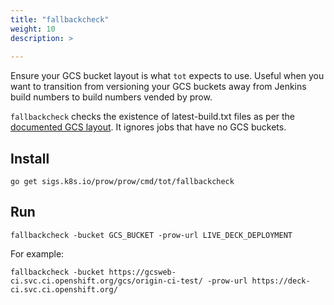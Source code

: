 ```yaml
---
title: "fallbackcheck"
weight: 10
description: >
  
---
```


Ensure your GCS bucket layout is what `tot` expects to use. Useful when you want to transition
from versioning your GCS buckets away from Jenkins build numbers to build numbers vended
by prow. 

`fallbackcheck` checks the existence of latest-build.txt files as per the [documented GCS layout][1].
It ignores jobs that have no GCS buckets.

## Install

```shell
go get sigs.k8s.io/prow/prow/cmd/tot/fallbackcheck
```

## Run

```shell
fallbackcheck -bucket GCS_BUCKET -prow-url LIVE_DECK_DEPLOYMENT
```

For example:

```shell
fallbackcheck -bucket https://gcsweb-ci.svc.ci.openshift.org/gcs/origin-ci-test/ -prow-url https://deck-ci.svc.ci.openshift.org/
```

[1]: https://github.com/kubernetes/test-infra/tree/master/gubernator#gcs-bucket-layout